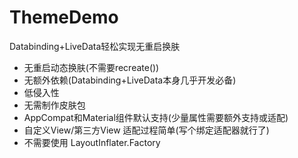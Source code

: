 # ThemeDemo

Databinding+LiveData轻松实现无重启换肤

- 无重启动态换肤(不需要recreate())
- 无额外依赖(Databinding+LiveData本身几乎开发必备)
- 低侵入性
- 无需制作皮肤包
- AppCompat和Material组件默认支持(少量属性需要额外支持或适配)
- 自定义View/第三方View 适配过程简单(写个绑定适配器就行了)
- 不需要使用 LayoutInflater.Factory